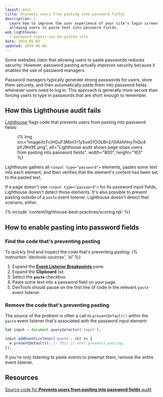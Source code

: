 ```yaml
---
layout: post
title: Prevents users from pasting into password fields
description: |
  Learn how to improve the user experience of your site's login screen by
  allowing users to paste text into password fields.
web_lighthouse:
  - password-inputs-can-be-pasted-into
date: 2019-05-02
updated: 2020-06-04
---
```


Some websites claim that allowing users to paste passwords reduces security.
However, password pasting actually _improves_ security
because it enables the use of password managers.

Password managers typically generate strong passwords for users,
store them securely, and then automatically paste them
into password fields whenever users need to log in. This approach is generally
more secure than forcing users to type in passwords that are short enough
to remember.

## How this Lighthouse audit fails

[Lighthouse](https://developer.chrome.com/docs/lighthouse/overview/) flags code that prevents users from pasting into password fields:

<figure>
  {% Img src="image/tcFciHGuF3MxnTr1y5ue01OGLBn2/0tAkhHny7nQu4pYJ9m9E.png", alt="Lighthouse audit shows page stops users from pasting into password fields", width="800", height="163" %}
</figure>

Lighthouse gathers all `<input type="password">` elements,
pastes some text into each element,
and then verifies that the element's content has been set to the pasted text.

If a page doesn't use `<input type="password">` for its password input fields,
Lighthouse doesn't detect those elements.
It's also possible to prevent pasting outside of a `paste` event listener.
Lighthouse doesn't detect that scenario, either.

{% include 'content/lighthouse-best-practices/scoring.njk' %}

## How to enable pasting into password fields

### Find the code that's preventing pasting

To quickly find and inspect the code that's preventing pasting:
{% Instruction 'devtools-sources', 'ol' %}
1. Expand the [**Event Listener Breakpoints**](https://developer.chrome.com/docs/devtools/javascript/breakpoints/#event-listeners) pane.
1. Expand the **Clipboard** list.
1. Select the **`paste`** checkbox.
1. Paste some text into a password field on your page.
1. DevTools should pause on the first line of code
   in the relevant `paste` event listener.

### Remove the code that's preventing pasting

The source of the problem is often a call to `preventDefault()`
within the `paste` event listener
that's associated with the password input element:

```js
let input = document.querySelector('input');

input.addEventListener('paste', (e) => {
  e.preventDefault(); // This is what prevents pasting.
});
```

If you're only listening to paste events to preempt them,
remove the entire event listener.

## Resources

[Source code for **Prevents users from pasting into password fields** audit](https://github.com/GoogleChrome/lighthouse/blob/master/lighthouse-core/audits/dobetterweb/password-inputs-can-be-pasted-into.js)
